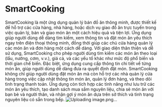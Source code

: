 # SmartCooking
SmartCooking là một ứng dụng quản lý bán đồ ăn thông minh, được thiết kế để hỗ trợ các cửa hàng, nhà hàng, hoặc dịch vụ giao đồ ăn trực tuyến trong việc quản lý, bán và giao món ăn một cách hiệu quả và tiện lợi. Ứng dụng giúp người dùng dễ dàng tìm kiếm, xem thông tin và đặt món ăn yêu thích ngay trên điện thoại thông minh, đồng thời giúp các chủ cửa hàng quản lý các món ăn và đơn hàng một cách dễ dàng.
Với giao diện thân thiện và dễ sử dụng, SmartCooking cho phép người dùng tìm kiếm các món ăn theo loại (lẩu, nướng, cơm, v.v.), giá cả, và các yếu tố khác như mức độ phổ biến và thời gian chế biến. Đặc biệt, ứng dụng cung cấp thông tin chi tiết về từng món ăn, giúp người dùng dễ dàng đưa ra quyết định đặt món.
SmartCooking không chỉ giúp người dùng đặt món ăn mà còn hỗ trợ các nhà quản lý cửa hàng trong việc cập nhật thông tin món ăn, quản lý đơn hàng, và theo dõi tình trạng thanh toán. Ứng dụng còn tích hợp các tính năng như lưu trữ các món ăn yêu thích, tạo danh sách mua sắm nguyên liệu, chia sẻ món ăn với bạn bè và người thân, và nhận gợi ý món ăn dựa trên sở thích và tình trạng nguyên liệu có sẵn trong bếp.
![Uploading image.png…]()
